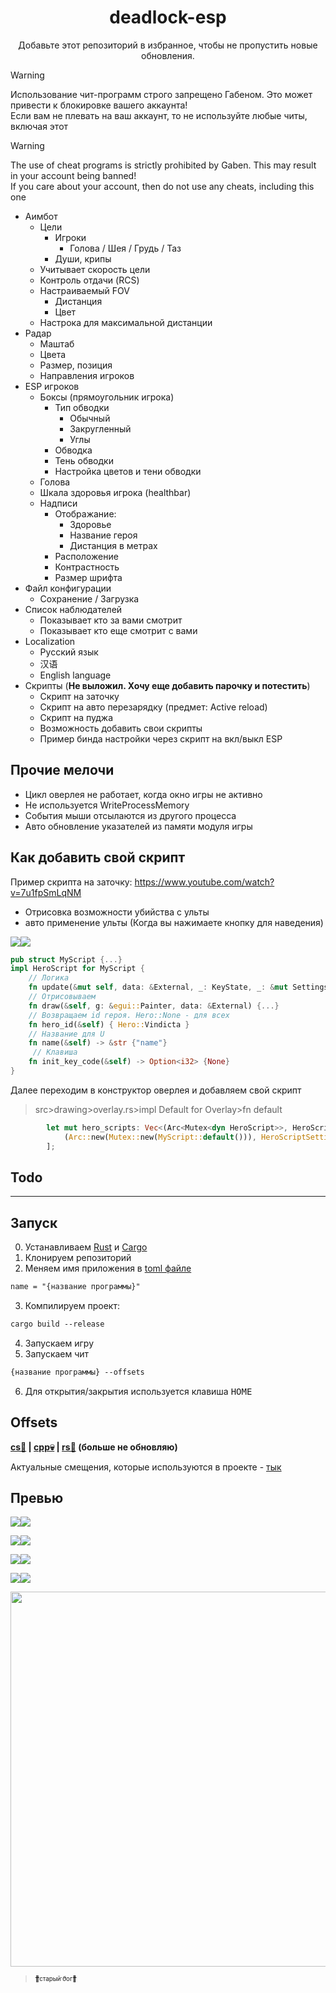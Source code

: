 
<h1 align="center">
      deadlock-esp
</h1>

<p align="center">
Добавьте этот репозиторий в избранное, чтобы не пропустить новые обновления.<br>
</p>

> [!WARNING]
> Использование чит-программ строго запрещено Габеном. Это может привести к блокировке вашего аккаунта!<br>
> Если вам не плевать на ваш аккаунт, то не используйте любые читы, включая этот <br>

> [!WARNING]
> The use of cheat programs is strictly prohibited by Gaben. This may result in your account being banned!<br>
> If you care about your account, then do not use any cheats, including this one

+ Аимбот
   - Цели
      - Игроки
         - Голова / Шея / Грудь / Таз
      - Души, крипы
   - Учитывает скорость цели
   - Контроль отдачи (RCS)
   - Настраиваемый FOV
      - Дистанция
      - Цвет
   - Настрока для максимальной дистанции
+ Радар
   - Маштаб
   - Цвета
   - Размер, позиция
   - Направления игроков
+ ESP игроков
   - Боксы (прямоугольник игрока)
      - Тип обводки
         - Обычный
         - Закругленный
         - Углы
      - Обводка
      - Тень обводки
      - Настройка цветов и тени обводки
   - Голова
   - Шкала здоровья игрока (healthbar)
   - Надписи
      - Отображание:
         - Здоровье
         - Название героя
         - Дистанция в метрах
      - Расположение
      - Контрастность
      - Размер шрифта
+ Файл конфигурации
   - Сохранение / Загрузка
+ Список наблюдателей
   - Показывает кто за вами смотрит
   - Показывает кто еще смотрит с вами
+ Localization
   - Русский язык
   - 汉语
   - English language
+ Скрипты (**Не выложил. Хочу еще добавить парочку и потестить**)
   - Скрипт на заточку
   - Скрипт на авто перезарядку (предмет: Active reload)
   - Скрипт на пуджа
   - Возможность добавить свои скрипты
   - Пример бинда настройки через скрипт на вкл/выкл ESP

## Прочие мелочи
   - Цикл оверлея не работает, когда окно игры не активно
   - Не используется WriteProcessMemory
   - События мыши отсылаются из другого процесса
   - Авто обновление указателей из памяти модуля игры

## Как добавить свой скрипт

Пример скрипта на заточку:
https://www.youtube.com/watch?v=7u1fpSmLqNM<br>

- Отрисовка возможности убийства с ульты
- авто применение ульты (Когда вы нажимаете кнопку для наведения)


![](images/scripts.png)![](preview)

```rs
pub struct MyScript {...}
impl HeroScript for MyScript {
    // Логика
    fn update(&mut self, data: &External, _: KeyState, _: &mut Settings) {...}
    // Отрисовываем
    fn draw(&self, g: &egui::Painter, data: &External) {...}
    // Возвращаем id героя. Hero::None - для всех
    fn hero_id(&self) { Hero::Vindicta }
    // Название для U
    fn name(&self) -> &str {"name"}
     // Клавиша
    fn init_key_code(&self) -> Option<i32> {None}
}
```

Далее переходим в конструктор оверлея и добавляем свой скрипт

> <p>src>drawing>overlay.rs>impl Default for Overlay>fn default</p>

```rs
        let mut hero_scripts: Vec<(Arc<Mutex<dyn HeroScript>>, HeroScriptSettings)> = vec![
            (Arc::new(Mutex::new(MyScript::default())), HeroScriptSettings::default())
        ];
```

## Todo

<!--
- [ ] Авто парирование
- [ ] ? Чтение слотов
- [x] Переключение приоритета крипов (+ скрипт)
- [x] Отрисовка союзных крипов
- [ ] Иконки персонажей (+alt скрипт на радар)
- [ ] Изменить стандарные настройки
- [ ] Отображение героев вне экрана
- [ ] ? udp input
- [ ] Movement
- [ ] Авто перезарядка (предмет)
- [ ] Обработка эффектов (бафы, дебафы)
- [ ] Проверка на бессмертие
-->

<hr>

## Запуск 

0. Устанавливаем [Rust](https://www.rust-lang.org/ru/learn/get-started) и [Cargo](https://doc.rust-lang.org/cargo/getting-started/installation.html)
1. Клонируем репозиторий
1. Меняем имя приложения в [toml файле](https://github.com/Loara228/deadlock-esp/blob/master/Cargo.toml)

```txt 
name = "{название программы}"
```

3. Компилируем проект:

```txt
cargo build --release
```

4. Запускаем игру
5. Запускаем чит

```txt
{название программы} --offsets
```

6. Для открытия/закрытия используется клавиша <kbd>HOME</kbd>

## Offsets

<div align="left">
<b>
      <a href="https://github.com/Loara228/deadlock-esp/blob/master/offsets/client_dll.cs">cs💜</a> | 
      <a href="https://github.com/Loara228/deadlock-esp/blob/master/offsets/client_dll.hpp">cpp💀</a> | 
      <a href="https://github.com/Loara228/deadlock-esp/blob/master/offsets/client_dll.rs">rs🦀</a>
      (больше не обновляю)
</b>
</div>

Актуальные смещения, которые используются в проекте - [тык](https://github.com/Loara228/deadlock-esp/blob/master/src/external/offsets/mod.rs)

## Превью

![](images/3.png)![](preview)

![](images/4.png)![](preview)

![](images/6.png)![](preview)

![](images/5.png)![](preview)

<div align = "center">
<img src="https://github.com/user-attachments/assets/5aa2dd1b-b106-4831-9c70-df3a672da18b" height=" 600"/>
</div>

> <a href="https://www.youtube.com/watch?v=3nJs6GPmEZs"><sub><sub>💪старый бог💪</sup></sub></a>

